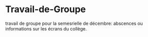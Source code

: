 # Travail-de-Groupe
travail de groupe pour la semesrielle de décembre: abscences ou informations sur les écrans du collège.
